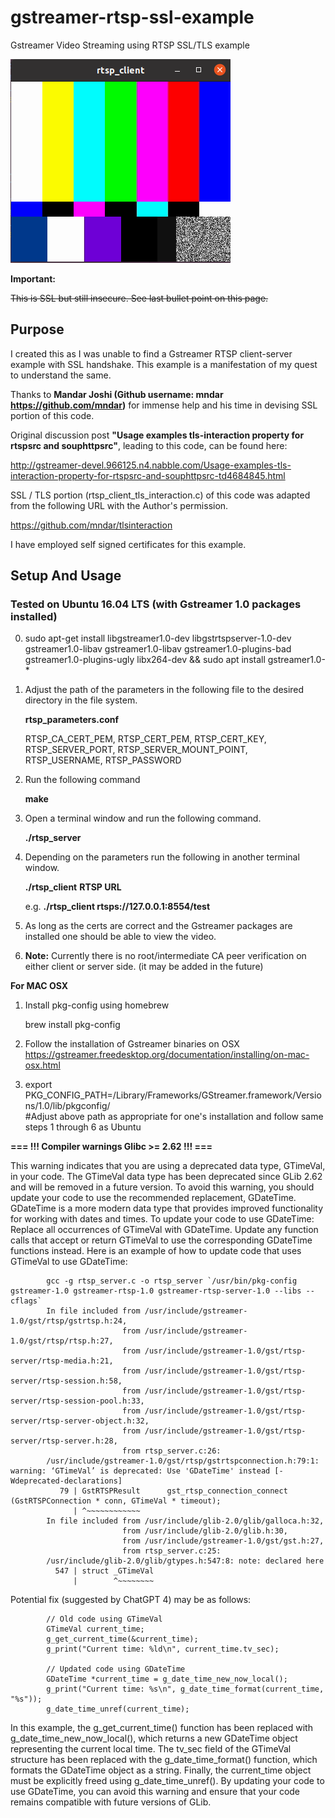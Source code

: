 # gstreamer-rtsp-ssl-example
Gstreamer Video Streaming using RTSP SSL/TLS example

![alt text]( https://github.com/enthusiasticgeek/gstreamer-rtsp-ssl-example/blob/master/gst_test.png "example output")

**Important:**

~~This is SSL but still insecure. See last bullet point on this page.~~

## Purpose
I created this as I was unable to find a Gstreamer RTSP client-server example with SSL handshake. This example is a manifestation of my quest to understand the same.

Thanks to **Mandar Joshi (Github username: mndar https://github.com/mndar)** for immense help and his time in devising SSL portion of this code.

Original discussion post **"Usage examples tls-interaction property for rtspsrc and souphttpsrc"**, leading to this code, can be found here:

http://gstreamer-devel.966125.n4.nabble.com/Usage-examples-tls-interaction-property-for-rtspsrc-and-souphttpsrc-td4684845.html

SSL / TLS portion (rtsp_client_tls_interaction.c) of this code was adapted from the following URL with the Author's permission.

https://github.com/mndar/tlsinteraction

I have employed self signed certificates for this example.

## Setup And Usage

### Tested on Ubuntu 16.04 LTS (with Gstreamer 1.0 packages installed)

0. sudo apt-get install libgstreamer1.0-dev libgstrtspserver-1.0-dev gstreamer1.0-libav gstreamer1.0-libav gstreamer1.0-plugins-bad gstreamer1.0-plugins-ugly libx264-dev && sudo apt install gstreamer1.0-*

1. Adjust the path of the parameters in the following file to the desired directory in the file system.

   **rtsp_parameters.conf**
      
   RTSP_CA_CERT_PEM, RTSP_CERT_PEM, RTSP_CERT_KEY, RTSP_SERVER_PORT, RTSP_SERVER_MOUNT_POINT, RTSP_USERNAME, RTSP_PASSWORD

2. Run the following command

   **make**

3. Open a terminal window and run the following command.

   **./rtsp_server**

4. Depending on the parameters run the following in another terminal window.
   
   **./rtsp_client** **RTSP URL**

   e.g. 
   **./rtsp_client rtsps://127.0.0.1:8554/test**

5. As long as the certs are correct and the Gstreamer packages are installed one should be able to view the video.

6. **Note:** Currently there is no root/intermediate CA peer verification on either client or server side. (it may be added in the future)

**For MAC OSX**

1. Install pkg-config using homebrew
    
    brew install pkg-config
    
2. Follow the installation of Gstreamer binaries on OSX https://gstreamer.freedesktop.org/documentation/installing/on-mac-osx.html

3. export PKG_CONFIG_PATH=/Library/Frameworks/GStreamer.framework/Versions/1.0/lib/pkgconfig/  
   #Adjust above path as appropriate for one's installation and follow same steps 1 through 6 as Ubuntu 

**=== !!! Compiler warnings Glibc >= 2.62 !!! ===**

This warning indicates that you are using a deprecated data type, GTimeVal, in your code. The GTimeVal data type has been deprecated since GLib 2.62 and will be removed in a future version.
To avoid this warning, you should update your code to use the recommended replacement, GDateTime. GDateTime is a more modern data type that provides improved functionality for working with dates and times.
To update your code to use GDateTime:
Replace all occurrences of GTimeVal with GDateTime.
Update any function calls that accept or return GTimeVal to use the corresponding GDateTime functions instead.
Here is an example of how to update code that uses GTimeVal to use GDateTime:

            gcc -g rtsp_server.c -o rtsp_server `/usr/bin/pkg-config gstreamer-1.0 gstreamer-rtsp-1.0 gstreamer-rtsp-server-1.0 --libs --cflags` 
            In file included from /usr/include/gstreamer-1.0/gst/rtsp/gstrtsp.h:24,
                             from /usr/include/gstreamer-1.0/gst/rtsp/rtsp.h:27,
                             from /usr/include/gstreamer-1.0/gst/rtsp-server/rtsp-media.h:21,
                             from /usr/include/gstreamer-1.0/gst/rtsp-server/rtsp-session.h:58,
                             from /usr/include/gstreamer-1.0/gst/rtsp-server/rtsp-session-pool.h:33,
                             from /usr/include/gstreamer-1.0/gst/rtsp-server/rtsp-server-object.h:32,
                             from /usr/include/gstreamer-1.0/gst/rtsp-server/rtsp-server.h:28,
                             from rtsp_server.c:26:
            /usr/include/gstreamer-1.0/gst/rtsp/gstrtspconnection.h:79:1: warning: ‘GTimeVal’ is deprecated: Use 'GDateTime' instead [-Wdeprecated-declarations]
               79 | GstRTSPResult      gst_rtsp_connection_connect                (GstRTSPConnection * conn, GTimeVal * timeout);
                  | ^~~~~~~~~~~~~
            In file included from /usr/include/glib-2.0/glib/galloca.h:32,
                             from /usr/include/glib-2.0/glib.h:30,
                             from /usr/include/gstreamer-1.0/gst/gst.h:27,
                             from rtsp_server.c:25:
            /usr/include/glib-2.0/glib/gtypes.h:547:8: note: declared here
              547 | struct _GTimeVal
                  |        ^~~~~~~~~

Potential fix (suggested by ChatGPT 4) may be as follows:

            // Old code using GTimeVal
            GTimeVal current_time;
            g_get_current_time(&current_time);
            g_print("Current time: %ld\n", current_time.tv_sec);

            // Updated code using GDateTime
            GDateTime *current_time = g_date_time_new_now_local();
            g_print("Current time: %s\n", g_date_time_format(current_time, "%s"));
            g_date_time_unref(current_time);

In this example, the g_get_current_time() function has been replaced with g_date_time_new_now_local(), which returns a new GDateTime object representing the current local time. The tv_sec field of the GTimeVal structure has been replaced with the g_date_time_format() function, which formats the GDateTime object as a string. Finally, the current_time object must be explicitly freed using g_date_time_unref().
By updating your code to use GDateTime, you can avoid this warning and ensure that your code remains compatible with future versions of GLib.
